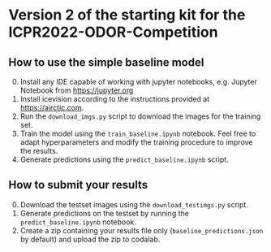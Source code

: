 # Version 2 of the starting kit for the ICPR2022-ODOR-Competition



## How to use the simple baseline model

0. Install any IDE capable of working with jupyter notebooks, e.g. Jupyter Notebook from https://jupyter.org
1. Install icevision according to the instructions provided at https://airctic.com.
2. Run the `download_imgs.py` script to download the images for the training set.
3. Train the model using the `train_baseline.ipynb` notebook. Feel free to adapt hyperparameters and modify the training procedure to improve the results.
4. Generate predictions using the `predict_baseline.ipynb` script.


## How to submit your results
0. Download the testset images using the `download_testimgs.py` script.
1. Generate predictions on the testset by running the `predict_baseline.ipynb` notebook.
2. Create a zip containing your results file only (`baseline_predictions.json` by default) and upload the zip to codalab.

